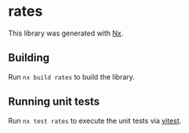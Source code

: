 # rates

This library was generated with [Nx](https://nx.dev).

## Building

Run `nx build rates` to build the library.

## Running unit tests

Run `nx test rates` to execute the unit tests via [vitest](https://vitestjs.io).
